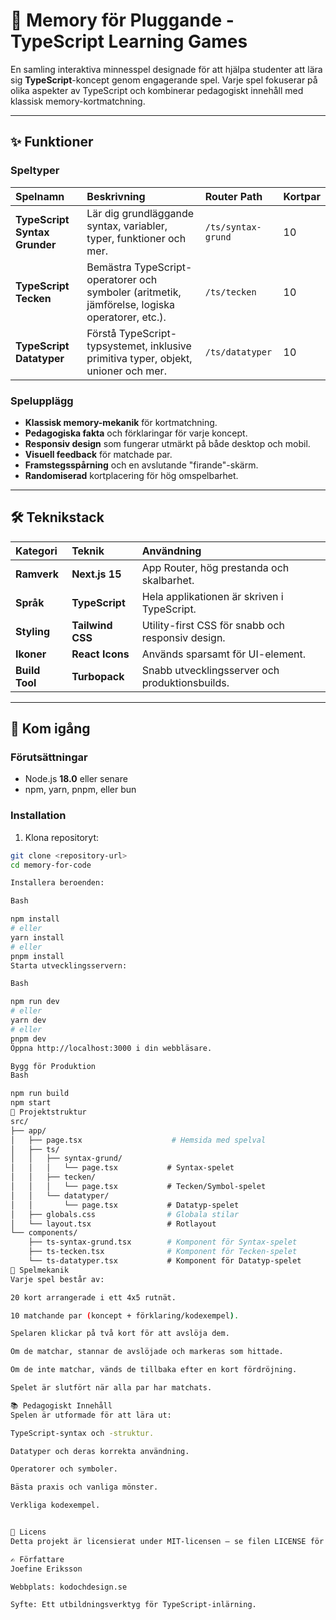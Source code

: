 # 🧠 Memory för Pluggande - TypeScript Learning Games

En samling interaktiva minnesspel designade för att hjälpa studenter att lära sig **TypeScript**-koncept genom engagerande spel. Varje spel fokuserar på olika aspekter av TypeScript och kombinerar pedagogiskt innehåll med klassisk memory-kortmatchning.

---

## ✨ Funktioner

### Speltyper

| Spelnamn | Beskrivning | Router Path | Kortpar |
| :--- | :--- | :--- | :--- |
| **TypeScript Syntax Grunder** | Lär dig grundläggande syntax, variabler, typer, funktioner och mer. | `/ts/syntax-grund` | 10 |
| **TypeScript Tecken** | Bemästra TypeScript-operatorer och symboler (aritmetik, jämförelse, logiska operatorer, etc.). | `/ts/tecken` | 10 |
| **TypeScript Datatyper** | Förstå TypeScript-typsystemet, inklusive primitiva typer, objekt, unioner och mer. | `/ts/datatyper` | 10 |

### Spelupplägg

- **Klassisk memory-mekanik** för kortmatchning.
- **Pedagogiska fakta** och förklaringar för varje koncept.
- **Responsiv design** som fungerar utmärkt på både desktop och mobil.
- **Visuell feedback** för matchade par.
- **Framstegsspårning** och en avslutande "firande"-skärm.
- **Randomiserad** kortplacering för hög omspelbarhet.

---

## 🛠️ Teknikstack

| Kategori | Teknik | Användning |
| :--- | :--- | :--- |
| **Ramverk** | **Next.js 15** | App Router, hög prestanda och skalbarhet. |
| **Språk** | **TypeScript** | Hela applikationen är skriven i TypeScript. |
| **Styling** | **Tailwind CSS** | Utility-first CSS för snabb och responsiv design. |
| **Ikoner** | **React Icons** | Används sparsamt för UI-element. |
| **Build Tool** | **Turbopack** | Snabb utvecklingsserver och produktionsbuilds. |

---

## 🚀 Kom igång

### Förutsättningar

- Node.js **18.0** eller senare
- npm, yarn, pnpm, eller bun

### Installation

1. Klona repositoryt:

```bash
git clone <repository-url>
cd memory-for-code

Installera beroenden:

Bash

npm install
# eller
yarn install
# eller
pnpm install
Starta utvecklingsservern:

Bash

npm run dev
# eller
yarn dev
# eller
pnpm dev
Öppna http://localhost:3000 i din webbläsare.

Bygg för Produktion
Bash

npm run build
npm start
📂 Projektstruktur
src/
├── app/
│   ├── page.tsx                    # Hemsida med spelval
│   ├── ts/
│   │   ├── syntax-grund/
│   │   │   └── page.tsx           # Syntax-spelet
│   │   ├── tecken/
│   │   │   └── page.tsx           # Tecken/Symbol-spelet
│   │   └── datatyper/
│   │       └── page.tsx           # Datatyp-spelet
│   ├── globals.css                # Globala stilar
│   └── layout.tsx                 # Rotlayout
└── components/
    ├── ts-syntax-grund.tsx        # Komponent för Syntax-spelet
    ├── ts-tecken.tsx              # Komponent för Tecken-spelet
    └── ts-datatyper.tsx           # Komponent för Datatyp-spelet
🧩 Spelmekanik
Varje spel består av:

20 kort arrangerade i ett 4x5 rutnät.

10 matchande par (koncept + förklaring/kodexempel).

Spelaren klickar på två kort för att avslöja dem.

Om de matchar, stannar de avslöjade och markeras som hittade.

Om de inte matchar, vänds de tillbaka efter en kort fördröjning.

Spelet är slutfört när alla par har matchats.

📚 Pedagogiskt Innehåll
Spelen är utformade för att lära ut:

TypeScript-syntax och -struktur.

Datatyper och deras korrekta användning.

Operatorer och symboler.

Bästa praxis och vanliga mönster.

Verkliga kodexempel.


📄 Licens
Detta projekt är licensierat under MIT-licensen – se filen LICENSE för detaljer.

✍️ Författare
Joefine Eriksson

Webbplats: kodochdesign.se

Syfte: Ett utbildningsverktyg för TypeScript-inlärning.
